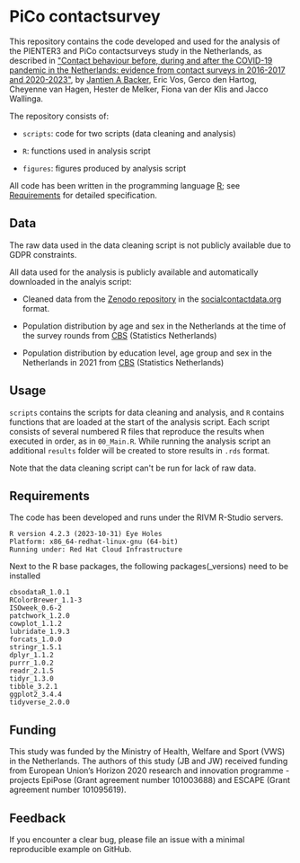 # PiCo contactsurvey

This repository contains the code developed and used for the analysis of the PIENTER3 and PiCo contactsurveys study in the Netherlands, as described in ["Contact behaviour before, during and after the COVID-19 pandemic in the Netherlands: evidence from contact surveys in 2016-2017 and 2020-2023"](https://medrxiv.org/cgi/content/short/2024.03.06.24303851v1), by [Jantien A Backer](mailto:jantien.backer@rivm.nl), Eric Vos, Gerco den Hartog, Cheyenne van Hagen, Hester de Melker, Fiona van der Klis and Jacco Wallinga. 

The repository consists of:

* `scripts`: code for two scripts (data cleaning and analysis)

* `R`: functions used in analysis script

* `figures`: figures produced by analysis script

All code has been written in the programming language [R](https://www.r-project.org/about.html); see [Requirements](#requirements) for detailed specification.

## Data

The raw data used in the data cleaning script is not publicly available due to GDPR constraints.

All data used for the analysis is publicly available and automatically downloaded in the analyis script:

* Cleaned data from the [Zenodo repository](https://dx.doi.org/10.5281/zenodo.10370353) in the [socialcontactdata.org](https://www.socialcontactdata.org) format.

* Population distribution by age and sex in the Netherlands at the time of the survey rounds from [CBS](https://opendata.cbs.nl/#/CBS/nl/dataset/83482NED/table?dl=98643) (Statistics Netherlands)

* Population distribution by education level, age group and sex in the Netherlands in 2021 from  [CBS](https://opendata.cbs.nl/statline/#/CBS/nl/dataset/85184NED/table?dl=984E1) (Statistics Netherlands)


## Usage

`scripts` contains the scripts for data cleaning and analysis, and `R` contains functions that are loaded at the start of the analysis script. Each script consists of several numbered R files that reproduce the results when executed in order, as in `00_Main.R`. While running the analysis script an additional `results` folder will be created to store results in `.rds` format.

Note that the data cleaning script can't be run for lack of raw data.


## <a name = "requirements"></a> Requirements

The code has been developed and runs under the RIVM R-Studio servers.

```
R version 4.2.3 (2023-10-31) Eye Holes
Platform: x86_64-redhat-linux-gnu (64-bit)
Running under: Red Hat Cloud Infrastructure
```

Next to the R base packages, the following packages(_versions) need to be installed

```
cbsodataR_1.0.1
RColorBrewer_1.1-3
ISOweek_0.6-2
patchwork_1.2.0
cowplot_1.1.2
lubridate_1.9.3
forcats_1.0.0
stringr_1.5.1
dplyr_1.1.2
purrr_1.0.2
readr_2.1.5
tidyr_1.3.0       
tibble_3.2.1
ggplot2_3.4.4
tidyverse_2.0.0 
```

## Funding

This study was funded by the Ministry of Health, Welfare and Sport (VWS) in the Netherlands. The authors of this study (JB and JW) received funding from European Union’s Horizon 2020 research and innovation programme - projects EpiPose (Grant agreement number 101003688) and ESCAPE (Grant agreement number 101095619).

## Feedback

If you encounter a clear bug, please file an issue with a minimal reproducible example on GitHub.

